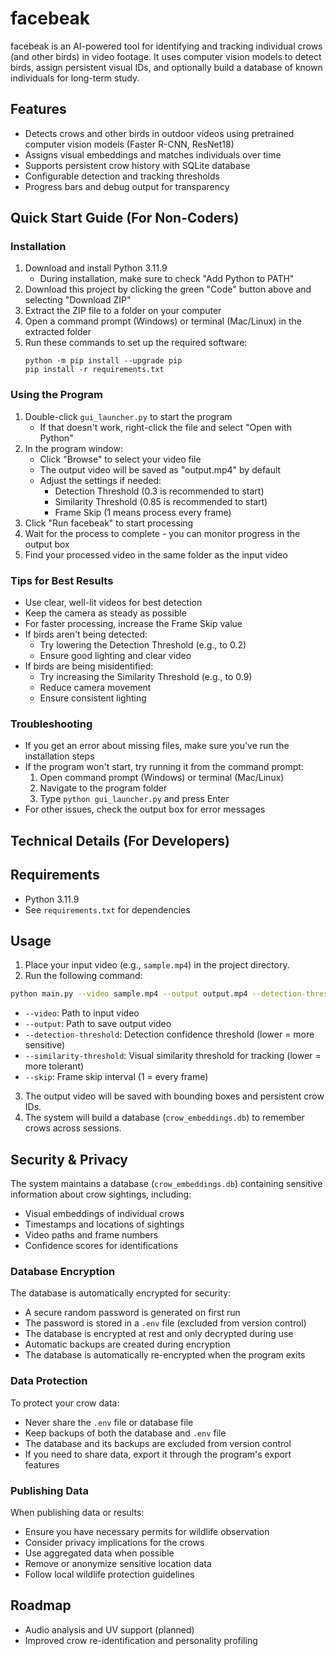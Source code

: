# facebeak

facebeak is an AI-powered tool for identifying and tracking individual crows (and other birds) in video footage. It uses computer vision models to detect birds, assign persistent visual IDs, and optionally build a database of known individuals for long-term study.

## Features
- Detects crows and other birds in outdoor videos using pretrained computer vision models (Faster R-CNN, ResNet18)
- Assigns visual embeddings and matches individuals over time
- Supports persistent crow history with SQLite database
- Configurable detection and tracking thresholds
- Progress bars and debug output for transparency

## Quick Start Guide (For Non-Coders)

### Installation
1. Download and install Python 3.11.9 
   - During installation, make sure to check "Add Python to PATH"
2. Download this project by clicking the green "Code" button above and selecting "Download ZIP"
3. Extract the ZIP file to a folder on your computer
4. Open a command prompt (Windows) or terminal (Mac/Linux) in the extracted folder
5. Run these commands to set up the required software:
   ```
   python -m pip install --upgrade pip
   pip install -r requirements.txt
   ```

### Using the Program
1. Double-click `gui_launcher.py` to start the program
   - If that doesn't work, right-click the file and select "Open with Python"
2. In the program window:
   - Click "Browse" to select your video file
   - The output video will be saved as "output.mp4" by default
   - Adjust the settings if needed:
     * Detection Threshold (0.3 is recommended to start)
     * Similarity Threshold (0.85 is recommended to start)
     * Frame Skip (1 means process every frame)
3. Click "Run facebeak" to start processing
4. Wait for the process to complete - you can monitor progress in the output box
5. Find your processed video in the same folder as the input video

### Tips for Best Results
- Use clear, well-lit videos for best detection
- Keep the camera as steady as possible
- For faster processing, increase the Frame Skip value
- If birds aren't being detected:
  * Try lowering the Detection Threshold (e.g., to 0.2)
  * Ensure good lighting and clear video
- If birds are being misidentified:
  * Try increasing the Similarity Threshold (e.g., to 0.9)
  * Reduce camera movement
  * Ensure consistent lighting

### Troubleshooting
- If you get an error about missing files, make sure you've run the installation steps
- If the program won't start, try running it from the command prompt:
  1. Open command prompt (Windows) or terminal (Mac/Linux)
  2. Navigate to the program folder
  3. Type `python gui_launcher.py` and press Enter
- For other issues, check the output box for error messages

## Technical Details (For Developers)

## Requirements
- Python 3.11.9
- See `requirements.txt` for dependencies

## Usage
1. Place your input video (e.g., `sample.mp4`) in the project directory.
2. Run the following command:

```bash
python main.py --video sample.mp4 --output output.mp4 --detection-threshold 0.3 --similarity-threshold 0.75 --skip 1
```

- `--video`: Path to input video
- `--output`: Path to save output video
- `--detection-threshold`: Detection confidence threshold (lower = more sensitive)
- `--similarity-threshold`: Visual similarity threshold for tracking (lower = more tolerant)
- `--skip`: Frame skip interval (1 = every frame)

3. The output video will be saved with bounding boxes and persistent crow IDs.
4. The system will build a database (`crow_embeddings.db`) to remember crows across sessions.

## Security & Privacy

The system maintains a database (`crow_embeddings.db`) containing sensitive information about crow sightings, including:
- Visual embeddings of individual crows
- Timestamps and locations of sightings
- Video paths and frame numbers
- Confidence scores for identifications

### Database Encryption

The database is automatically encrypted for security:
- A secure random password is generated on first run
- The password is stored in a `.env` file (excluded from version control)
- The database is encrypted at rest and only decrypted during use
- Automatic backups are created during encryption
- The database is automatically re-encrypted when the program exits

### Data Protection

To protect your crow data:
- Never share the `.env` file or database file
- Keep backups of both the database and `.env` file
- The database and its backups are excluded from version control
- If you need to share data, export it through the program's export features

### Publishing Data

When publishing data or results:
- Ensure you have necessary permits for wildlife observation
- Consider privacy implications for the crows
- Use aggregated data when possible
- Remove or anonymize sensitive location data
- Follow local wildlife protection guidelines

## Roadmap
- Audio analysis and UV support (planned)
- Improved crow re-identification and personality profiling
